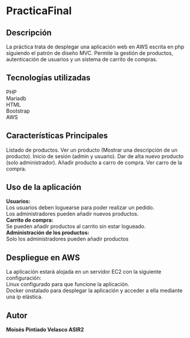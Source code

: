 # PracticaFinal
## Descripción
La práctica trata de desplegar una aplicación web en AWS escrita en php siguiendo el patrón de diseño MVC. Permite la gestión de productos, autenticación de usuarios y un sistema de carrito de compras.
## Tecnologías utilizadas
PHP<br>
Mariadb<br>
HTML<br>
Bootstrap<br>
AWS
## Características Principales
Listado de productos.
Ver un producto (Mostrar una descripción de un producto).
Inicio de sesión (admin y usuario). 
Dar de alta nuevo producto (solo administrador).
Añadir producto a carro de compra.
Ver carro de la compra.
## Uso de la aplicación
**Usuarios:**<br>
Los usuarios deben loguearse para poder realizar un pedido.<br>
Los administradores pueden añadir nuevos productos.<br>
**Carrito de compra:**<br>
Se pueden añadir productos al carrito sin estar logueado.<br>
**Administración de los productos:**<br>
Solo los administradores pueden añadir productos
## Despliegue en AWS
La aplicación estará alojada en un servidor EC2 con la siguiente configuración:<br>
Linux configurado para que funcione la aplicación.<br>
Docker onstalado para desplegar la aplicación y acceder a ella mediante una ip elástica.
## Autor 
**Moisés Pintiado Velasco ASIR2**
